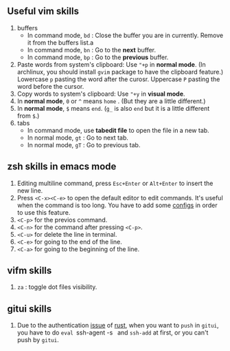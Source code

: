 ## Useful vim skills

1. buffers
    - In command mode, `bd` : Close the buffer you are in currently. Remove it from the buffers list.a
    - In command mode, `bn` : Go to the **next** buffer.
    - In command mode, `bp` : Go to the **previous** buffer.
2. Paste words from system's clipboard: Use `"+p` in **normal mode**. (In archlinux, you should install `gvim` package to have the clipboard feature.) Lowercase `p` pasting the word after the curosr. Uppercase `P` pasting the word before the cursor.
3. Copy words to system's clipboard: Use `"+y` in **visual mode**.
4. In **normal mode**, `0` or `^` means `home` . (But they are a little different.)
5. In **normal mode**, `$` means `end`. (`g_` is also `end` but it is a little different from `$`.)
6. tabs 
    - In command mode, use **tabedit file** to open the file in a new tab.
    - In normal mode, `gt` : Go to next tab.
    - In normal mode, `gT` : Go to previous tab.

## zsh skills in emacs mode

1. Editing multiline command, press `Esc+Enter` or `Alt+Enter` to insert the new line.
2. Press `<C-x><C-e>` to open the default editor to edit commands. It's useful when the command is too long. You have to add some [configs][] in order to use this feature.
3. `<C-p>` for the previos command.
4. `<C-n>` for the command after pressing `<C-p>`.
5. `<C-u>` for delete the line in terminal.
6. `<C-e>` for going to the end of the line.
7. `<C-a>` for going to the beginning of the line.

[configs]: https://github.com/tkuwill/willdezenbookArch_dotfiles/blob/master/.config/.zshrc#L111

## vifm skills

1. `za` : toggle dot files visibility.
 
## gitui skills

1. Due to the authentication [issue][] of [rust][], when you want to `push` in `gitui`, you have to do `eval `ssh-agent -s` ` and `ssh-add` at first, or you can't push by `gitui`.


[issue]: https://bbs.archlinux.org/viewtopic.php?id=270560
[rust]: https://sathia27.github.io/posts/2021/08/19/rust-cargo-resolve-authentication-issue.html
